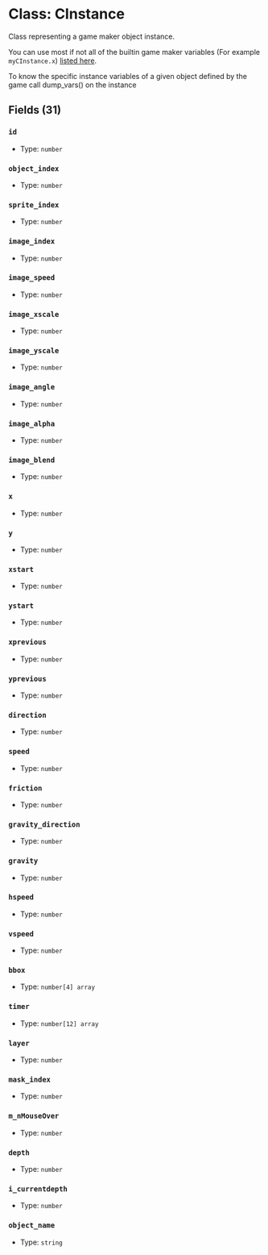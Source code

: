 # Class: CInstance

Class representing a game maker object instance.

You can use most if not all of the builtin game maker variables (For example `myCInstance.x`) [listed here](https://manual.gamemaker.io/monthly/en/GameMaker_Language/GML_Reference/Asset_Management/Instances/Instance_Variables/Instance_Variables.htm).

To know the specific instance variables of a given object defined by the game call dump_vars() on the instance

## Fields (31)

### `id`

- Type: `number`

### `object_index`

- Type: `number`

### `sprite_index`

- Type: `number`

### `image_index`

- Type: `number`

### `image_speed`

- Type: `number`

### `image_xscale`

- Type: `number`

### `image_yscale`

- Type: `number`

### `image_angle`

- Type: `number`

### `image_alpha`

- Type: `number`

### `image_blend`

- Type: `number`

### `x`

- Type: `number`

### `y`

- Type: `number`

### `xstart`

- Type: `number`

### `ystart`

- Type: `number`

### `xprevious`

- Type: `number`

### `yprevious`

- Type: `number`

### `direction`

- Type: `number`

### `speed`

- Type: `number`

### `friction`

- Type: `number`

### `gravity_direction`

- Type: `number`

### `gravity`

- Type: `number`

### `hspeed`

- Type: `number`

### `vspeed`

- Type: `number`

### `bbox`

- Type: `number[4] array`

### `timer`

- Type: `number[12] array`

### `layer`

- Type: `number`

### `mask_index`

- Type: `number`

### `m_nMouseOver`

- Type: `number`

### `depth`

- Type: `number`

### `i_currentdepth`

- Type: `number`

### `object_name`

- Type: `string`


